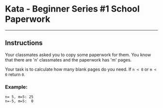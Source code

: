 # Kata - Beginner Series #1 School Paperwork
---

## Instructions
Your classmates asked you to copy some paperwork for them. You know that there are 'n' classmates and the paperwork has 'm' pages.

Your task is to calculate how many blank pages do you need. If `n < 0` or `m < 0` return `0`.

### Example:
```
n= 5, m=5: 25
n=-5, m=5:  0
```